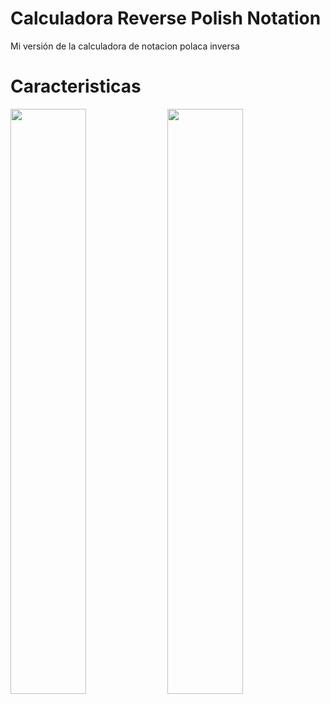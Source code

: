 <h1>
Calculadora Reverse Polish Notation
</h1>

Mi versión de la calculadora de notacion polaca inversa

<h1>Caracteristicas</h1>

<div style="width=100%">
<img src="https://github.com/Rodielm/prj-cursobasico-1/blob/master/help.jpg" width="49%"/>
<img src="https://github.com/Rodielm/prj-cursobasico-1/blob/master/main.jpg" width="49%"/>
</div>
